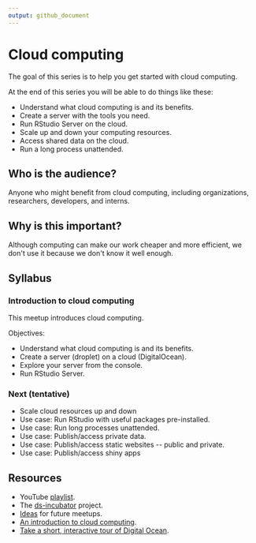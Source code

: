 ```yaml
---
output: github_document
---
```




# Cloud computing

The goal of this series is to help you get started with cloud computing.

At the end of this series you will be able to do things like these:

* Understand what cloud computing is and its benefits.
* Create a server with the tools you need.
* Run RStudio Server on the cloud.
* Scale up and down your computing resources.
* Access shared data on the cloud.
* Run a long process unattended.

## Who is the audience?

Anyone who might benefit from cloud computing, including organizations,
researchers, developers, and interns.

## Why is this important?

Although computing can make our work cheaper and more efficient, we
don't use it because we don't know it well enough.

## Syllabus

### Introduction to cloud computing 

This meetup introduces cloud computing.

Objectives:

* Understand what cloud computing is and its benefits.
* Create a server (droplet) on a cloud (DigitalOcean).
* Explore your server from the console.
* Run RStudio Server. 

### Next (tentative)

* Scale cloud resources up and down
* Use case: Run RStudio with useful packages pre-installed.
* Use case: Run long processes unattended.
* Use case: Publish/access private data.
* Use case: Publish/access static websites -- public and private.
* Use case: Publish/access shiny apps

## Resources

* YouTube [playlist](https://bit.ly/ds-incubator-videos).
* The
[ds-incubator](https://github.com/2DegreesInvesting/ds-incubator#ds-incubator)
project.
* [Ideas](https://bit.ly/dsi-ideas) for future meetups.
* [An introduction to cloud computing](https://www.digitalocean.com/community/tutorials/a-general-introduction-to-cloud-computing).
* [Take a short, interactive tour of Digital Ocean](https://www.digitalocean.com/try/developer-brand#tour).
